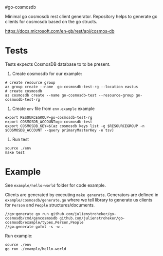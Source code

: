 #go-cosmosdb

Minimal go cosmosdb rest client generator.
Repository helps to generate go clients for cosmosdb based on the go structs.

https://docs.microsoft.com/en-gb/rest/api/cosmos-db


# Tests

Tests expects CosmosDB database to to be present.

1. Create cosmosdb for our example:
```
# create resource group
az group create --name  go-cosmosdb-test-rg --location eastus
# create cosmosdb
az cosmosdb create --name go-cosmosdb-test --resource-group go-cosmosdb-test-rg
```

1. Create `env` file from `env.example` example
```
export RESOURCEGROUP=go-cosmosdb-test-rg
export COSMOSDB_ACCOUNT=go-cosmosdb-test
export COSMOSDB_KEY=$(az cosmosdb keys list -g $RESOURCEGROUP -n $COSMOSDB_ACCOUNT --query primaryMasterKey -o tsv)
```

1. Run test
```
source ./env
make test
```

# Example

See `example/hello-world` folder for code example.

Clients are generated by executing `make generate`. Generators are defined in
`example/cosmosdb/generate.go` where we tell library to generate us clients for `Person` and `People` structures/documents.
```
//go:generate go run github.com/julienstroheker/go-cosmosdb/cmd/gencosmosdb github.com/julienstroheker/go-cosmosdb/example/types,Person,People
//go:generate gofmt -s -w .
```

Run example:

```
source ./env
go run ./example/hello-world
```



